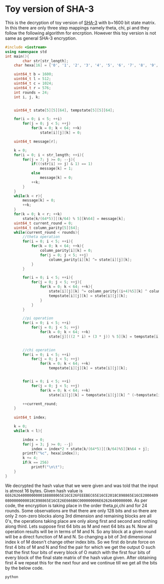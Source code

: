 # Toy version of SHA-3
This is the decryption of toy version of [SHA-3](https://hello.iitk.ac.in/sites/default/files/cs641a2021/resources/NIST.FIPS_.202_0.pdf) with b=1600 bit state matrix. In this there are only three step mappings namely theta, chi, pi and they follow the following algorithm for encrption. However this toy version is not same as general SHA-3 encryption.
```cpp
#include <iostream>
using namespace std
int main(){
        char str[str_length];
	char hexa[16] = {'0', '1', '2', '3', '4', '5', '6', '7', '8', '9', 'A', 'B', 'C', 'D', 'E', 'F'};

	uint64_t b = 1600;
	uint64_t l = 512;
	uint64_t c = 1024;
	uint64_t r = 576;
	int rounds = 24;
	int i, j, k;


	uint64_t state[5][5][64], tempstate[5][5][64];

	for(i = 0; i < 5; ++i)
		for(j = 0; j < 5; ++j)
			for(k = 0; k < 64; ++k)
				state[i][j][k] = 0;

	uint64_t message[r];

	k = 0;
	for(i = 0; i < str_length; ++i){
		for(j = 7; j >= 0; --j){
			if(((str[i] >> j) & 1) == 1)
				message[k] = 1;
			else
				message[k] = 0;
			++k;
		}
	}
	while(k < r){
		message[k] = 0;
		++k;
	}
	for(k = 0; k < r; ++k)
		state[k/(64*5)][(k/64) % 5][k%64] = message[k];
	uint64_t current_round = 0;
	uint64_t column_parity[5][64];
	while(current_round < rounds){
		//theta operation
		for(i = 0; i < 5; ++i){
			for(k = 0; k < 64; ++k){
				column_parity[i][k] = 0;
				for(j = 0; j < 5; ++j)
					column_parity[i][k] ^= state[i][j][k];
			}
		}

		for(i = 0; i < 5; ++i){
			for(j = 0; j < 5; ++j){
				for(k = 0; k < 64; ++k){
					state[i][j][k] ^= column_parity[(i+4)%5][k] ^ column_parity[(i+1)%5][k];
					tempstate[i][j][k] = state[i][j][k];
				}
			}
		}

		//pi operation
		for(i = 0; i < 5; ++i)
			for(j = 0; j < 5; ++j)
				for(k = 0; k < 64; ++k)
					state[j][((2 * i) + (3 * j)) % 5][k] = tempstate[i][j][k];
		

		//chi operation
		for(i = 0; i < 5; ++i)
			for(j = 0; j < 5; ++j)
				for(k = 0; k < 64; ++k)
					tempstate[i][j][k] = state[i][j][k];


		for(i = 0; i < 5; ++i)
			for(j = 0; j < 5; ++j)
				for(k = 0; k < 64; ++k)
					state[i][j][k] = tempstate[i][j][k] ^ (~tempstate[i][(j+1)%5][k] & tempstate[i][(j+2)%5][k]);

		++current_round;
	}
	
	uint64_t index;

	k = 0;
	while(k < l){

		index = 0;
		for(j = 3; j >= 0; --j)
			index = index*2 + state[k/(64*5)][(k/64)%5][k%64 + j];
		printf("%c", hexa[index]);
		k += 4;
		if(k == 256)
			printf("\n\t");
	}
}
  ```
We decrypted the hash value that we were given and was told that the input is atmost 16 bytes.
Given hash value is ```6E626264000000000188808065E16CE26FEEEBEC65E16CE2018C898865E16CE20004090800000000018C898865E16CE26E666B6C000000006E62626400000000```.
As per code, the encryption is taking place in the order theta,pi,chi and for 24 rounds. 
Some observations are that there are only 128 bits and so there are only 2 non-zero blocks along 3rd dimension and remaining blocks are all 0's, the operations taking place are only along first and second and nothing along third.
Lets suppose first 64 bits as M and next 64 bits as N.
Now all operation results will be in terms of M and N. So any block at a given round will be a direct function of M and N. So changing a bit of 3rd dimensional index k of M doesn't change other index bits.
So we first do brute force on first 4 bits of M and N and find the pair for which we get the output O such that the first four bits of every block of O match with the first four bits of every block of the final state matrix of the hash value given. After obtaining first 4 we repeat this for the next four and we continue till we get all the bits by the below code.
```
python
```
